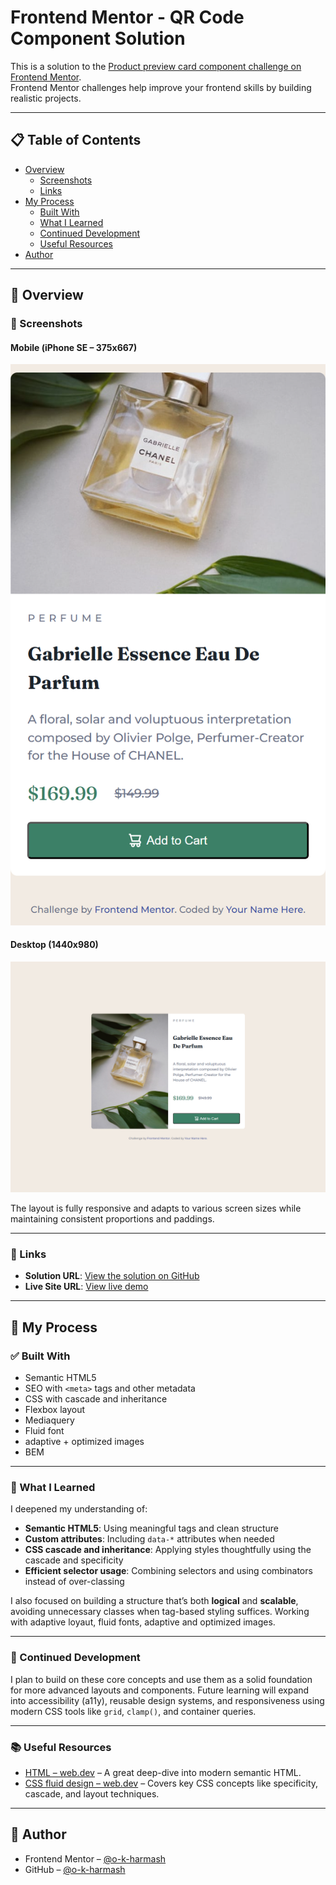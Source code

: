 # Frontend Mentor - QR Code Component Solution

This is a solution to the [Product preview card component challenge on Frontend Mentor](https://www.frontendmentor.io/challenges/product-preview-card-component-GO7UmttRfa).  
Frontend Mentor challenges help improve your frontend skills by building realistic projects.

---

## 📋 Table of Contents

- [Overview](#overview)
  - [Screenshots](#screenshots)
  - [Links](#links)
- [My Process](#my-process)
  - [Built With](#built-with)
  - [What I Learned](#what-i-learned)
  - [Continued Development](#continued-development)
  - [Useful Resources](#useful-resources)
- [Author](#author)

---

## 📌 Overview

### 📱 Screenshots

#### Mobile (iPhone SE – 375x667)

![Mobile Screenshot](<./screenshots/_frontendmentor_playground_product-preview-card-component-main_index.html(iPhone SE).png>)

#### Desktop (1440x980)

![Desktop Screenshot](<./screenshots/_product-preview-card-component-main_.png>)

The layout is fully responsive and adapts to various screen sizes while maintaining consistent proportions and paddings.

---

### 🔗 Links

- **Solution URL**: [View the solution on GitHub](https://github.com/o-k-harmash/product-preview-card-component-main)
- **Live Site URL**: [View live demo](https://o-k-harmash.github.io/product-preview-card-component-main/)

---

## 🔧 My Process

### ✅ Built With

- Semantic HTML5
- SEO with `<meta>` tags and other metadata
- CSS with cascade and inheritance
- Flexbox layout
- Mediaquery
- Fluid font
- adaptive + optimized images
- BEM

---

### 🧠 What I Learned

I deepened my understanding of:

- **Semantic HTML5**: Using meaningful tags and clean structure
- **Custom attributes**: Including `data-*` attributes when needed
- **CSS cascade and inheritance**: Applying styles thoughtfully using the cascade and specificity
- **Efficient selector usage**: Combining selectors and using combinators instead of over-classing

I also focused on building a structure that’s both **logical** and **scalable**, avoiding unnecessary classes when tag-based styling suffices.
Working with adaptive loyaut, fluid fonts, adaptive and optimized images.

---

### 🚀 Continued Development

I plan to build on these core concepts and use them as a solid foundation for more advanced layouts and components. Future learning will expand into accessibility (a11y), reusable design systems, and responsiveness using modern CSS tools like `grid`, `clamp()`, and container queries.

---

### 📚 Useful Resources

- [HTML – web.dev](https://web.dev/learn/html) – A great deep-dive into modern semantic HTML.
- [CSS fluid design – web.dev](https://web.dev/learn/design/welcome?continue=https%3A%2F%2Fweb.dev%2Flearn%2Fdesign&hl=ru#article-https://web.dev/learn/design/welcome&hl=ru) – Covers key CSS concepts like specificity, cascade, and layout techniques.

---

## 👤 Author

- Frontend Mentor – [@o-k-harmash](https://www.frontendmentor.io/profile/o-k-harmash)
- GitHub – [@o-k-harmash](https://github.com/o-k-harmash)
